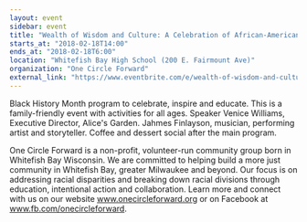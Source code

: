 ```yaml
---
layout: event
sidebar: event
title: "Wealth of Wisdom and Culture: A Celebration of African-Americans"
starts_at: "2018-02-18T14:00"
ends_at: "2018-02-18T6:00"
location: "Whitefish Bay High School (200 E. Fairmount Ave)"
organization: "One Circle Forward"
external_link: "https://www.eventbrite.com/e/wealth-of-wisdom-and-culture-a-celebration-of-african-americans-tickets-42512373654?aff=efbneb"
---
```


Black History Month program to celebrate, inspire and educate. This is a family-friendly event with activities for all ages.  Speaker Venice Williams, Executive Director, Alice's Garden.  Jahmes Finlayson, musician, performing artist and storyteller.  Coffee and dessert social after the main program.
  
One Circle Forward is a non-profit, volunteer-run community group born in Whitefish Bay Wisconsin. We are committed to helping build a more just community in Whitefish Bay, greater Milwaukee and beyond. Our focus is on addressing racial disparities and breaking down racial divisions through education, intentional action and collaboration. Learn more and connect with us on our website www.onecircleforward.org or on Facebook at www.fb.com/onecircleforward. 
